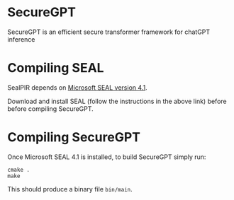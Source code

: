 # SecureGPT
SecureGPT is an efficient secure transformer framework for chatGPT inference


# Compiling SEAL

SealPIR depends on [Microsoft SEAL version 4.1](https://github.com/microsoft/SEAL/tree/4.1).

Download and install SEAL (follow the instructions in the above link) before before compiling SecureGPT.

# Compiling SecureGPT

Once Microsoft SEAL 4.1 is installed, to build SecureGPT simply run:

```
cmake .
make
```

This should produce a binary file ``bin/main``.